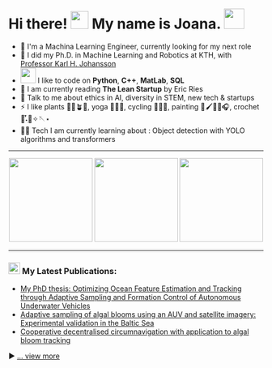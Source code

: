 # Hi there! <img src="https://github.com/TheDudeThatCode/TheDudeThatCode/blob/master/Assets/Hi.gif" width="35" /> My name is Joana. <img src="https://github.com/TheDudeThatCode/TheDudeThatCode/blob/master/Assets/Developer.gif" width="40" />  

- 🏦 I'm a Machina Learning Engineer, currently looking for my next role
- 📝 I did my Ph.D. in Machine Learning and Robotics at KTH, with <a href="https://people.kth.se/~kallej/" target="_blank">Professor Karl H. Johansson</a>
- <img src="https://media.giphy.com/media/WUlplcMpOCEmTGBtBW/giphy.gif" width="30"> I like to code on **Python**, **C++**, **MatLab**, **SQL**
- 📖 I am currently reading **The Lean Startup** by Eric Ries
- 💬 Talk to me about ethics in AI, diversity in STEM, new tech & startups
- ⚡ I like plants 🌾🌳🪴🌴, yoga 🧘🏻‍♀️, cycling 🚴🏼‍♀️, painting 🎨🖌️🌿✨🎧, crochet 🧵˖ִ໋🧶✧🪡⋆
- 🧑‍💻 Tech I am currently learning about : Object detection with YOLO algorithms and transformers

---

<div class="badges-githubstats">
  <p align="center">
    <img src="https://github-readme-stats.vercel.app/api/top-langs/?username=joanafonsec&layout=compact&card_width=200&text_color=daf7dc&bg_color=151515&hide=css,html,php" height="165">
    <img src="https://github-readme-streak-stats.herokuapp.com?user=JoanaFonsec&theme=dark&card_width=330" height="165">
    <img src="https://leetcard.jacoblin.cool/joana_filipa_fonseca?ext=heatmap&theme=dark&border=2&radius=10&width=520&show_rank=False" height="165">
  </p>
</div>

---

### <img src = "https://media1.giphy.com/media/JZ40cnfnN11KycrvMF/giphy.gif?cid=ecf05e47a0n3gi1bfqntqmob8g9aid1oyj2wr3ds3mg700bl&rid=giphy.gif" width = '23' /> My Latest Publications:
<!-- BLOG-POST-LIST:START -->
- [My PhD thesis: Optimizing Ocean Feature Estimation and Tracking through Adaptive Sampling and Formation Control of Autonomous Underwater Vehicles](https://joanafonseca.com/assets/pdf/Joana_PhD_Thesis.pdf)
- [Adaptive sampling of algal blooms using an AUV and satellite imagery: Experimental validation in the Baltic Sea](https://joanafonseca.com/assets/pdf/IEEEJOC2023.pdf)
- [Cooperative decentralised circumnavigation with application to algal bloom tracking](https://joanafonseca.com/assets/pdf/IROS2019.pdf)
<!-- BLOG-POST-LIST:END -->

▶ [... view more](https://joanafonseca.com/publications/)
